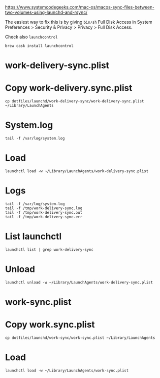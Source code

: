 https://www.systemcodegeeks.com/mac-os/macos-sync-files-between-two-volumes-using-launchd-and-rsync/

The easiest way to fix this is by giving `bin/sh` Full Disk Access in System Preferences > Security & Privacy > Privacy > Full Disk Access.


Check also `launchcontrol`
```
brew cask install launchcontrol
```


# work-delivery-sync.plist

# Copy work-delivery.sync.plist
```
cp dotfiles/launchd/work-delivery-sync/work-delivery-sync.plist ~/Library/LaunchAgents
```

# System.log
```
tail -f /var/log/system.log
```

# Load
```
launchctl load -w ~/Library/LaunchAgents/work-delivery-sync.plist
```

# Logs
```
tail -f /var/log/system.log
tail -f /tmp/work-delivery-sync.log
tail -f /tmp/work-delivery-sync.out
tail -f /tmp/work-delivery-sync.err
```


# List launchctl
```
launchctl list | grep work-delivery-sync
```

# Unload
```
launchctl unload -w ~/Library/LaunchAgents/work-delivery-sync.plist
```



# work-sync.plist

# Copy work.sync.plist
```
cp dotfiles/launchd/work-sync/work-sync.plist ~/Library/LaunchAgents
```

# Load
```
launchctl load -w ~/Library/LaunchAgents/work-sync.plist
```
